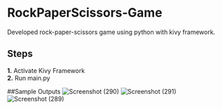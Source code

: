 # RockPaperScissors-Game
Developed rock-paper-scissors game using python with kivy framework.

## Steps
**1.** Activate Kivy Framework<br>
**2.** Run main.py

##Sample Outputs
![Screenshot (290)](https://user-images.githubusercontent.com/29236082/67165325-4a19cd80-f3a1-11e9-8ff2-d8deae41b9be.png)
![Screenshot (291)](https://user-images.githubusercontent.com/29236082/67165326-4ab26400-f3a1-11e9-894f-d0b12cf45cfb.png)
![Screenshot (289)](https://user-images.githubusercontent.com/29236082/67165327-4ab26400-f3a1-11e9-83ca-b2c16c8e7b57.png)
